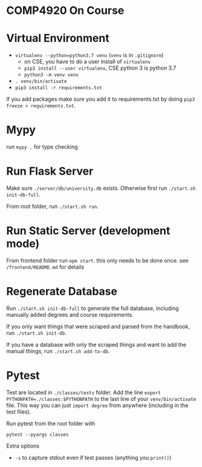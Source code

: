 # COMP4920 On Course

# Virtual Environment

* `virtualenv --python=python3.7 venv` (`venv` is in `.gitignore`)
  * on CSE, you have to do a user install of `virtualenv`
  * `pip3 install --user virtualenv`, CSE python 3 is python 3.7
  * `python3 -m venv venv`
* `. venv/bin/activate`
* `pip3 install -r requirements.txt`

If you add packages make sure you add it to requirements.txt by doing `pip3 freeze > requirements.txt`. 


# Mypy

run `mypy .` for type checking

# Run Flask Server

Make sure `./server/db/university.db` exists. Otherwise first run `./start.sh init-db-full`.

From root folder, run `./start.sh run`. 

# Run Static Server (development mode)

From frontend folder run `npm start`. this only needs to be done once. see `/frontend/README.md` for details

# Regenerate Database

Run `./start.sh init-db-full` to generate the full database, including manually added degrees and course
requirements.

If you only want things that were scraped and parsed from the handbook, run `./start.sh init-db`.

If you have a database with only the scraped things and want to add the manual things, run
`./start.sh add-to-db`.


# Pytest

Test are located in `./classes/tests` folder. Add the line `export PYTHONPATH=./classes:$PYTHONPATH` to the last line of your `venv/bin/activate` file. This way you can just `import degree` from anywhere (including in the test files).

Run pytest from the root folder with

```
pytest --pyargs classes
```

Extra options
* `-s` to capture stdout even if test passes (anything you `print()`)

